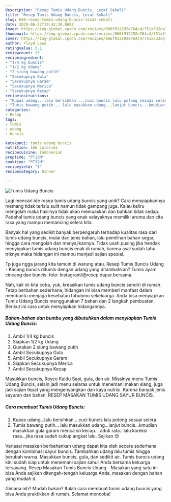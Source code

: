 ```yaml
---
description: "Resep Tumis Udang Buncis, Lezat Sekali"
title: "Resep Tumis Udang Buncis, Lezat Sekali"
slug: 688-resep-tumis-udang-buncis-lezat-sekali
date: 2020-06-22T19:42:39.869Z
image: https://img-global.cpcdn.com/recipes/866f912292e764c4/751x532cq70/tumis-udang-buncis-foto-resep-utama.jpg
thumbnail: https://img-global.cpcdn.com/recipes/866f912292e764c4/751x532cq70/tumis-udang-buncis-foto-resep-utama.jpg
cover: https://img-global.cpcdn.com/recipes/866f912292e764c4/751x532cq70/tumis-udang-buncis-foto-resep-utama.jpg
author: Floyd Lowe
ratingvalue: 3.1
reviewcount: 13
recipeingredient:
- "1/4 kg buncis"
- "1/2 kg Udang"
- "2 siung bawang putih"
- "Secukupnya Gula"
- "Secukupnya Garam"
- "Secukupnya Merica"
- "Secukupnya Kecap"
recipeinstructions:
- "Kupas udang...lalu bersihkan....cuci buncis lalu potong sesuai selera"
- "Tumis bawang putih... lalu masukkan udang...lanjut buncis...kmudian masukkan gula garam merica sn kecap... aduk rata...lalu koreksi rasa...jika rasa sudah cukup angkat lalu. Sajikan 😊"
categories:
- Resep
tags:
- tumis
- udang
- buncis

katakunci: tumis udang buncis 
nutrition: 166 calories
recipecuisine: Indonesian
preptime: "PT13M"
cooktime: "PT32M"
recipeyield: "1"
recipecategory: Dinner

---
```



![Tumis Udang Buncis](https://img-global.cpcdn.com/recipes/866f912292e764c4/751x532cq70/tumis-udang-buncis-foto-resep-utama.jpg)

Lagi mencari ide resep tumis udang buncis yang unik? Cara menyiapkannya memang tidak terlalu sulit namun tidak gampang juga. Kalau keliru mengolah maka hasilnya tidak akan memuaskan dan bahkan tidak sedap. Padahal tumis udang buncis yang enak selayaknya memiliki aroma dan cita rasa yang mampu memancing selera kita.

Banyak hal yang sedikit banyak berpengaruh terhadap kualitas rasa dari tumis udang buncis, mulai dari jenis bahan, lalu pemilihan bahan segar, hingga cara mengolah dan menyajikannya. Tidak usah pusing jika hendak menyiapkan tumis udang buncis enak di rumah, karena asal sudah tahu triknya maka hidangan ini mampu menjadi sajian spesial.

Tp juga ngga jarang kita temuin di warung atau. Resep Tumis Buncis Udang - Kacang buncis ditumis dengan udang yang ditambahkan? Tumis ayam cincang dan buncis. foto: Instagram/@resep.dapur.bersama.


Nah, kali ini kita coba, yuk, kreasikan tumis udang buncis sendiri di rumah. Tetap berbahan sederhana, hidangan ini bisa memberi manfaat dalam membantu menjaga kesehatan tubuhmu sekeluarga. Anda bisa menyiapkan Tumis Udang Buncis menggunakan 7 bahan dan 2 langkah pembuatan. Berikut ini cara untuk menyiapkan hidangannya.

<!--inarticleads1-->

##### Bahan-bahan dan bumbu yang dibutuhkan dalam menyiapkan Tumis Udang Buncis:

1. Ambil 1/4 kg buncis
1. Siapkan 1/2 kg Udang
1. Gunakan 2 siung bawang putih
1. Ambil Secukupnya Gula
1. Ambil Secukupnya Garam
1. Siapkan Secukupnya Merica
1. Ambil Secukupnya Kecap


Masukkan buncis, Royco Kaldu Sapi, gula, dan air. Misalnya menu Tumis Udang Buncis, selain jadi menu selaras untuk menemani makan siang, juga jadi sajian tepat yang mengenyangkan dan kaya nutrisi. Karena banyak jenis sayuran dan bahan. RESEP MASAKAN TUMIS UDANG SAYUR BUNCIS. 

<!--inarticleads2-->

##### Cara membuat Tumis Udang Buncis:

1. Kupas udang...lalu bersihkan....cuci buncis lalu potong sesuai selera
1. Tumis bawang putih... lalu masukkan udang...lanjut buncis...kmudian masukkan gula garam merica sn kecap... aduk rata...lalu koreksi rasa...jika rasa sudah cukup angkat lalu. Sajikan 😊


Variasai masakan berbahankan udang dapat kita olah secara sederhana dengan kombinasi sayur buncis. Tambahkan udang lalu tumis hingga berubah warna. Masukkan buncis, gula, dan sedikit air. Tumis buncis udang kini sudah siap untuk menemani sajian sahur Anda bersama keluarga tersayang. Resep Masakan Tumis Buncis Udang - Masakan yang satu ini bisa Anda sajikan ditengah-tengah keluarga Anda, masakan dengan bahan yang mudah d. 

Gimana nih? Mudah bukan? Itulah cara membuat tumis udang buncis yang bisa Anda praktikkan di rumah. Selamat mencoba!
